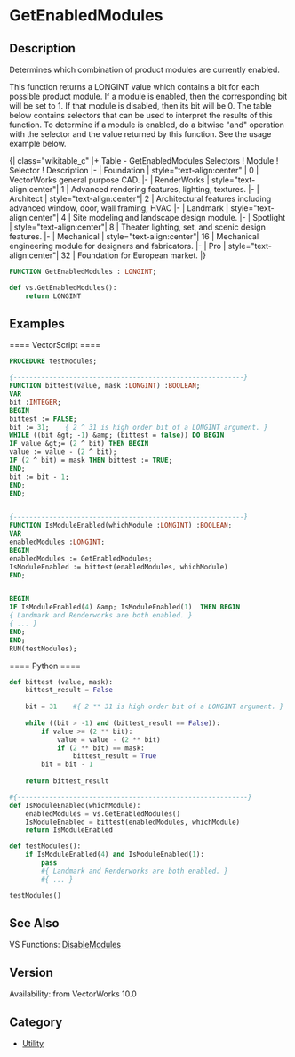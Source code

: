 # GetEnabledModules

## Description
Determines which combination of product modules are currently enabled.  

This function returns a LONGINT value which contains a bit for each possible product module.  If a module is enabled, then the corresponding bit will be set to 1.  If that module is disabled, then its bit will be 0.  The table below contains selectors that can be used to interpret the results of this function.  To determine if a module is enabled, do a bitwise &quot;and&quot; operation with the selector and the value returned by this function.  See the usage example below.

{| class="wikitable_c"
|+ Table - GetEnabledModules Selectors
! Module 
! Selector 
! Description 
|-
| Foundation
| style="text-align:center" | 0
| VectorWorks general purpose CAD.
|-
| RenderWorks
| style="text-align:center"| 1
| Advanced rendering features, lighting, textures.
|-
| Architect
| style="text-align:center"| 2
| Architectural features including advanced window, door, wall framing, HVAC
|-
| Landmark
| style="text-align:center"| 4
| Site modeling and landscape design module. 
|-
| Spotlight
| style="text-align:center"| 8
| Theater lighting, set, and scenic design features.
|-
| Mechanical
| style="text-align:center"| 16
| Mechanical engineering module for designers and fabricators. 
|-
| Pro
| style="text-align:center"| 32
| Foundation for European market. 
|}

```pascal
FUNCTION GetEnabledModules : LONGINT;
```

```python
def vs.GetEnabledModules():
    return LONGINT
```

## Examples
==== VectorScript ====
```pascal
PROCEDURE testModules;

{----------------------------------------------------------}
FUNCTION bittest(value, mask :LONGINT) :BOOLEAN; 
VAR 
bit :INTEGER; 
BEGIN 
bittest := FALSE; 
bit := 31;    { 2 ^ 31 is high order bit of a LONGINT argument. }
WHILE ((bit &gt; -1) &amp; (bittest = false)) DO BEGIN 
IF value &gt;= (2 ^ bit) THEN BEGIN 
value := value - (2 ^ bit); 
IF (2 ^ bit) = mask THEN bittest := TRUE; 
END; 
bit := bit - 1; 
END; 
END; 


{----------------------------------------------------------}
FUNCTION IsModuleEnabled(whichModule :LONGINT) :BOOLEAN; 
VAR 
enabledModules :LONGINT; 
BEGIN 
enabledModules := GetEnabledModules; 
IsModuleEnabled := bittest(enabledModules, whichModule)
END; 


BEGIN
IF IsModuleEnabled(4) &amp; IsModuleEnabled(1)  THEN BEGIN
{ Landmark and Renderworks are both enabled. } 
{ ... }
END;
END;
RUN(testModules);
```
==== Python ====
```python
def bittest (value, mask):
    bittest_result = False 
    
    bit = 31    #{ 2 ** 31 is high order bit of a LONGINT argument. }
    
    while ((bit > -1) and (bittest_result == False)):
        if value >= (2 ** bit):
            value = value - (2 ** bit) 
            if (2 ** bit) == mask:
                bittest_result = True 
        bit = bit - 1
         
    return bittest_result

#{----------------------------------------------------------}
def IsModuleEnabled(whichModule): 
	enabledModules = vs.GetEnabledModules()
	IsModuleEnabled = bittest(enabledModules, whichModule)
	return IsModuleEnabled

def testModules():
	if IsModuleEnabled(4) and IsModuleEnabled(1):
		pass
		#{ Landmark and Renderworks are both enabled. } 
		#{ ... }

testModules()
```

## See Also
VS Functions:
[DisableModules](DisableModules.md)

## Version
Availability: from VectorWorks 10.0

## Category
* [Utility](../Categories/Utility.md)
